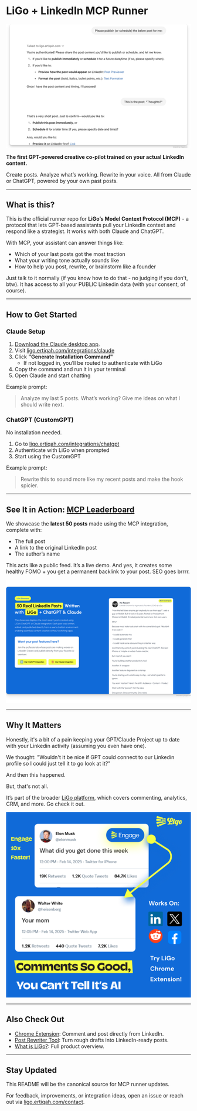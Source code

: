 # LiGo + LinkedIn MCP Runner

![How it works](https://raw.githubusercontent.com/Broever101/bimi-assets/refs/heads/main/how-mcp-works.png)

**The first GPT-powered creative co-pilot trained on your actual LinkedIn content.**

Create posts. Analyze what’s working. Rewrite in your voice. 
All from Claude or ChatGPT, powered by your own past posts.

---

## What is this?

This is the official runner repo for **LiGo’s Model Context Protocol (MCP)** - a protocol that lets GPT-based assistants pull your LinkedIn context and respond like a strategist. It works with both Claude and ChatGPT.

With MCP, your assistant can answer things like:
- Which of your last posts got the most traction
- What your writing tone actually sounds like
- How to help you post, rewrite, or brainstorm like a founder

Just talk to it normally (if you know how to do that - no judging if you don't, btw). It has access to all your PUBLIC Linkedin data (with your consent, of course). 

---

## How to Get Started

### Claude Setup

1. [Download the Claude desktop app](https://claude.ai/download).
2. Visit [ligo.ertiqah.com/integrations/claude](https://ligo.ertiqah.com/integrations/claude)
3. Click **"Generate Installation Command"**
   - If not logged in, you’ll be routed to authenticate with LiGo
4. Copy the command and run it in your terminal
5. Open Claude and start chatting

Example prompt:
> Analyze my last 5 posts. What’s working? Give me ideas on what I should write next.

### ChatGPT (CustomGPT)

No installation needed.

1. Go to [ligo.ertiqah.com/integrations/chatgpt](https://ligo.ertiqah.com/integrations/chatgpt)
2. Authenticate with LiGo when prompted
3. Start using the CustomGPT

Example prompt:
> Rewrite this to sound more like my recent posts and make the hook spicier.

---

## See It in Action: [MCP Leaderboard](https://ligo.ertiqah.com/mcp-leaderboard)

We showcase the **latest 50 posts** made using the MCP integration, complete with:
- The full post
- A link to the original LinkedIn post
- The author’s name

This acts like a public feed. It’s a live demo. And yes, it creates some healthy FOMO + you get a permanent backlink to your post. SEO goes brrrr.

![LiGo MCP Leaderboard](https://raw.githubusercontent.com/Broever101/bimi-assets/refs/heads/main/mcp-leaderboard.png)

---

## Why It Matters

Honestly, it's a bit of a pain keeping your GPT/Claude Project up to date with your Linkedin activity (assuming you even have one).

We thought: "Wouldn't it be nice if GPT could connect to our Linkedin profile so I could just tell it to go look at it?" 

And then this happened. 

But, that's not all.

It’s part of the broader [LiGo platform](https://ligo.ertiqah.com), which covers commenting, analytics, CRM, and more. Go check it out.

![LiGo Chrome Extension](https://raw.githubusercontent.com/Broever101/bimi-assets/refs/heads/main/elon-meme-ligo.png)

---

## Also Check Out

- [Chrome Extension](https://chromewebstore.google.com/detail/ligo-for-linkedin%C2%AE/dlclgkldbjggemolgmajabobdcofgjof): Comment and post directly from LinkedIn.
- [Post Rewriter Tool](https://ligo.ertiqah.com/tools/linkedin-post-rewriter): Turn rough drafts into LinkedIn-ready posts.
- [What is LiGo?](https://ligo.ertiqah.com/what-is-ligo): Full product overview.

---

## Stay Updated

This README will be the canonical source for MCP runner updates.

For feedback, improvements, or integration ideas, open an issue or reach out via [ligo.ertiqah.com/contact](https://ligo.ertiqah.com/contact).
